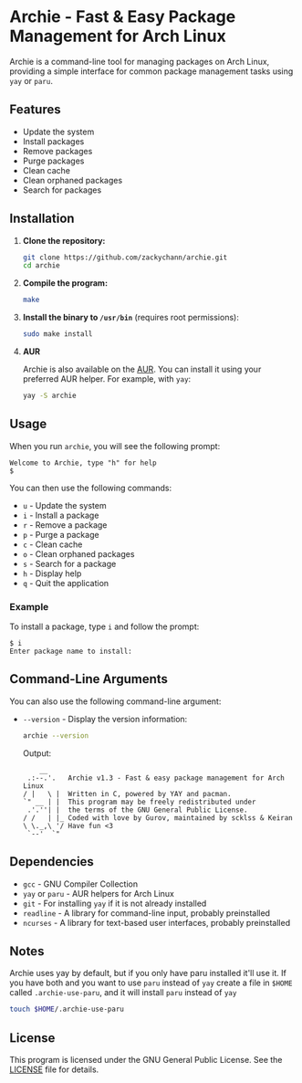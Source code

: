# Archie - Fast & Easy Package Management for Arch Linux

Archie is a command-line tool for managing packages on Arch Linux, providing a simple interface for common package management tasks using `yay` or `paru`.

## Features

- Update the system
- Install packages
- Remove packages
- Purge packages
- Clean cache
- Clean orphaned packages
- Search for packages

## Installation

1. **Clone the repository:**

    ```sh
    git clone https://github.com/zackychann/archie.git
    cd archie
    ```

2. **Compile the program:**

    ```sh
    make
    ```

3. **Install the binary to `/usr/bin`** (requires root permissions):

    ```sh
    sudo make install
    ```

4. **AUR**

    Archie is also available on the [AUR](https://aur.archlinux.org/packages/archie). You can install it using your preferred AUR helper. For example, with `yay`:

    ```sh
    yay -S archie
    ```

## Usage

When you run `archie`, you will see the following prompt:
```
Welcome to Archie, type "h" for help
$
```

You can then use the following commands:

- `u` - Update the system
- `i` - Install a package
- `r` - Remove a package
- `p` - Purge a package
- `c` - Clean cache
- `o` - Clean orphaned packages
- `s` - Search for a package
- `h` - Display help
- `q` - Quit the application

### Example

To install a package, type `i` and follow the prompt:

 ```
 $ i
 Enter package name to install:
 ```

## Command-Line Arguments

You can also use the following command-line argument:

- `--version` - Display the version information:

    ```sh
    archie --version
    ```

    Output:

    ```
        __     
     .:--.'.   Archie v1.3 - Fast & easy package management for Arch Linux
    / |   \ |  Written in C, powered by YAY and pacman.
    `" __ | |  This program may be freely redistributed under
     .'.''| |  the terms of the GNU General Public License.
    / /   | |_ Coded with love by Gurov, maintained by scklss & Keiran
    \ \._,\ '/ Have fun <3
     `--'  `" 
    ```

## Dependencies

- `gcc` - GNU Compiler Collection
- `yay` or `paru` - AUR helpers for Arch Linux
- `git` - For installing `yay` if it is not already installed
- `readline` - A library for command-line input, probably preinstalled
- `ncurses` - A library for text-based user interfaces, probably preinstalled

## Notes
Archie uses yay by default, but if you only have paru installed it'll use it. If you have both and you want to use `paru` instead of `yay` create a file in `$HOME` called `.archie-use-paru`, and it will install `paru` instead of `yay`

```sh
touch $HOME/.archie-use-paru
```

## License

This program is licensed under the GNU General Public License. See the [LICENSE](https://github.com/zackychann/archie/blob/main/LICENSE) file for details.
